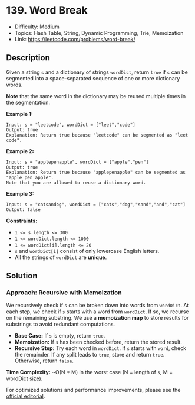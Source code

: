 # 139. Word Break

- Difficulty: Medium
- Topics: Hash Table, String, Dynamic Programming, Trie, Memoization
- Link: https://leetcode.com/problems/word-break/

## Description

Given a string `s` and a dictionary of strings `wordDict`, return `true` if `s` can be segmented into a space-separated sequence of one or more dictionary words.

**Note** that the same word in the dictionary may be reused multiple times in the segmentation.

**Example 1:**

```
Input: s = "leetcode", wordDict = ["leet","code"]
Output: true
Explanation: Return true because "leetcode" can be segmented as "leet code".
```

**Example 2:**

```
Input: s = "applepenapple", wordDict = ["apple","pen"]
Output: true
Explanation: Return true because "applepenapple" can be segmented as "apple pen apple".
Note that you are allowed to reuse a dictionary word.
```

**Example 3:**

```
Input: s = "catsandog", wordDict = ["cats","dog","sand","and","cat"]
Output: false
```

**Constraints:**

- `1 <= s.length <= 300`
- `1 <= wordDict.length <= 1000`
- `1 <= wordDict[i].length <= 20`
- `s` and `wordDict[i]` consist of only lowercase English letters.
- All the strings of `wordDict` are **unique**.

## Solution

### Approach: Recursive with Memoization

We recursively check if `s` can be broken down into words from `wordDict`. At each step, we check if `s` starts with a word from `wordDict`. If so, we recurse on the remaining substring. We use a **memoization map** to store results for substrings to avoid redundant computations.

- **Base Case:** If `s` is empty, return `true`.
- **Memoization:** If `s` has been checked before, return the stored result.
- **Recursive Step:** Try each word in `wordDict`. If `s` starts with `word`, check the remainder. If any split leads to `true`, store and return `true`. Otherwise, return `false`.

**Time Complexity:** ~O(N * M) in the worst case (N = length of `s`, M = wordDict size).

For optimized solutions and performance improvements, please see the [official editorial](https://leetcode.com/problems/word-break/editorial/).
